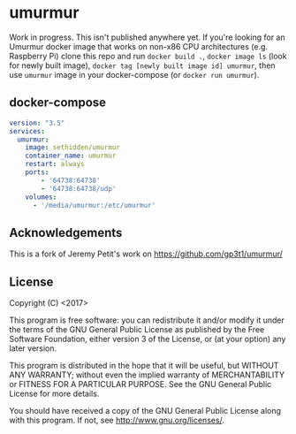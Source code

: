 # umurmur

Work in progress. This isn't published anywhere yet. If you're looking for an Umurmur docker image that works on non-x86 CPU architectures (e.g. Raspberry Pi) clone this repo and run `docker build .`, `docker image ls` (look for newly built image), `docker tag [newly built image id] umurmur`, then use `umurmur` image in your docker-compose (or `docker run umurmur`).

## docker-compose

```yaml
version: "3.5"
services:
  umurmur:
    image: sethidden/umurmur
    container_name: umurmur
    restart: always
    ports:
        - '64738:64738'
        - '64738:64738/udp'
    volumes: 
      - '/media/umurmur:/etc/umurmur'
```

## Acknowledgements

This is a fork of Jeremy Petit's work on https://github.com/gp3t1/umurmur/

## License

Copyright (C) <2017> <gp3t1>

This program is free software: you can redistribute it and/or modify it under the terms of the GNU General Public License as published by the Free Software Foundation, either version 3 of the License, or (at your option) any later version.

This program is distributed in the hope that it will be useful, but WITHOUT ANY WARRANTY; without even the implied warranty of MERCHANTABILITY or FITNESS FOR A PARTICULAR PURPOSE.  See the GNU General Public License for more details.

You should have received a copy of the GNU General Public License along with this program.  If not, see <http://www.gnu.org/licenses/>.
